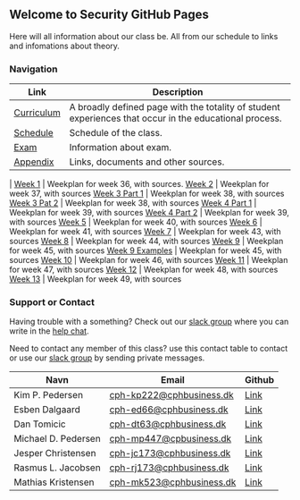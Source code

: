 ## Welcome to Security GitHub Pages

Here will all information about our class be. All from our schedule to links and infomations about theory.

### Navigation

Link | Description
------------ | -------------
[Curriculum](./pages/curriculum.md) | A broadly defined page with the totality of student experiences that occur in the educational process.
[Schedule](./pages/schedule.md) | Schedule of the class.
[Exam](./pages/exam.md) | Information about exam.
[Appendix](./pages/appendix.md) | Links, documents and other sources.
 | 
[Week 1](./pages/week_01) | Weekplan for week 36, with sources.
[Week 2](./pages/week_02) | Weekplan for week 37, with sources
[Week 3 Part 1](./pages/week_03) | Weekplan for week 38, with sources
[Week 3 Pat 2](./pages/week_03-a10-contuined) | Weekplan for week 38, with sources
[Week 4 Part 1](./pages/week_04-A1-injection) | Weekplan for week 39, with sources
[Week 4 Part 2](./pages/week_04-A3-GDPR) | Weekplan for week 39, with sources
[Week 5](./pages/week_05-PenetrationTesting) | Weekplan for week 40, with sources
[Week 6](./pages/week_06-Networks-and-Security) | Weekplan for week 41, with sources
[Week 7](./pages/week_07-A6-A9) | Weekplan for week 43, with sources
[Week 8](./pages/week_08-SSH-SSL-Certificates-) | Weekplan for week 44, with sources
[Week 9](./pages/week_09) | Weekplan for week 45, with sources
[Week 9 Examples](./pages/week_09) | Weekplan for week 45, with sources
[Week 10](./pages/week_10-PW-DDOS-se) | Weekplan for week 46, with sources
[Week 11](./pages/week_11) | Weekplan for week 47, with sources
[Week 12](./pages/week_12) | Weekplan for week 48, with sources
[Week 13](./pages/week_13) | Weekplan for week 49, with sources

### Support or Contact

Having trouble with a something? Check out our [slack group](https://datamatiker-security.slack.com/) where you can write in the [help chat](https://app.slack.com/client/TMGKRJMJR/CM58R2AKD).

Need to contact any member of this class? use this contact table to contact or use our [slack group](https://datamatiker-security.slack.com/) by sending private messages.

Navn | Email | Github
------------ | ------------- | -------------
Kim P. Pedersen | cph-kp222@cphbusiness.dk | [Link](https://github.com/KimHotDK)
Esben Dalgaard | cph-ed66@cphbusiness.dk | [Link](https://github.com/Edunno)
Dan Tomicic | cph-dt63@cphbusiness.dk | [Link](https://github.com/godlikecpu)
Michael D. Pedersen | cph-mp447@cpbusiness.dk | [Link](https://github.com/mich561d)
Jesper Christensen | cph-jc173@cphbusiness.dk | [Link](https://github.com/jesper3005)
Rasmus L. Jacobsen | cph-rj173@cphbusiness.dk | [Link](https://github.com/RasmusLynge)
Mathias Kristensen | cph-mk523@cphbusiness.dk | [Link](https://github.com/mathiasbk1)

